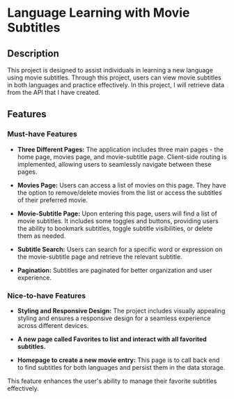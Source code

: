 # Language Learning with Movie Subtitles

## Description
This project is designed to assist individuals in learning a new language using movie subtitles. Through this project, users can view movie subtitles in both languages and practice effectively. In this project, I will retrieve data from the API that I have created.

## Features

### Must-have Features

- **Three Different Pages:** The application includes three main pages - the home page, movies page, and movie-subtitle page. Client-side routing is implemented, allowing users to seamlessly navigate between these pages.

- **Movies Page:** Users can access a list of movies on this page. They have the option to remove/delete movies from the list or access the subtitles of their preferred movie.

- **Movie-Subtitle Page:** Upon entering this page, users will find a list of movie subtitles. It includes some toggles and buttons, providing users the ability to bookmark subtitles, toggle subtitle visibilities, or delete them as needed.

- **Subtitle Search:** Users can search for a specific word or expression on the movie-subtitle page and retrieve the relevant subtitle.

- **Pagination:** Subtitles are paginated for better organization and user experience.

### Nice-to-have Features

- **Styling and Responsive Design:** The project includes visually appealing styling and ensures a responsive design for a seamless experience across different devices.

- **A new page called Favorites to list and interact with all favorited subtitles.**

- **Homepage to create a new movie entry:** This page is to call back end to find subtitles for both languages and persist them in the data storage.

This feature enhances the user's ability to manage their favorite subtitles effectively.
